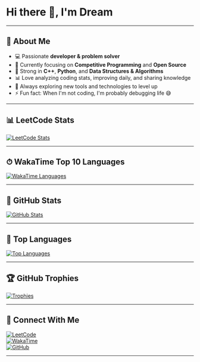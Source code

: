 # Hi there 👋, I'm Dream

---
## 🚀 About Me

- 💻 Passionate **developer & problem solver**
- 🌱 Currently focusing on **Competitive Programming** and **Open Source**
- 🧩 Strong in **C++**, **Python**, and **Data Structures & Algorithms**
- 📊 Love analyzing coding stats, improving daily, and sharing knowledge
- 🎯 Always exploring new tools and technologies to level up
- ⚡ Fun fact: When I'm not coding, I'm probably debugging life 😅

---
## 📊 LeetCode Stats

[![LeetCode Stats](https://leetcard.jacoblin.cool/dream2503?theme=dark&font=Karma&ext=contest)](https://leetcode.com/u/dream2503)

---
## ⏱ WakaTime Top 10 Languages

[![WakaTime Languages](https://github-readme-stats.vercel.app/api/wakatime?username=dream2503&layout=compact&langs_count=12&theme=dark)](https://wakatime.com/@1b593144-b3d6-4ba2-a778-6f2481bab639)

---
## 🏅 GitHub Stats

[![GitHub Stats](https://github-readme-stats.vercel.app/api?username=Dream2503&show_icons=true&theme=dark)](https://github.com/Dream2503)

---
## 🏅 Top Languages

[![Top Languages](https://github-readme-stats.vercel.app/api/top-langs/?username=Dream2503&layout=compact&langs_count=8&theme=dark&hide=Jupyter%20Notebook)](https://github.com/Dream2503)

---
## 🏆 GitHub Trophies

[![Trophies](https://github-profile-trophy.vercel.app/?username=Dream2503&theme=onedark&no-frame=true&row=1&column=6)](https://github.com/Dream2503)

---
## 🔗 Connect With Me

[![LeetCode](https://img.shields.io/badge/LeetCode-orange?style=flat&logo=leetcode)](https://leetcode.com/dream2503)  
[![WakaTime](https://wakatime.com/badge/user/1b593144-b3d6-4ba2-a778-6f2481bab639.svg)](https://wakatime.com/@1b593144-b3d6-4ba2-a778-6f2481bab639)  
[![GitHub](https://img.shields.io/badge/GitHub-000?style=flat&logo=github)](https://github.com/Dream2503)

---
